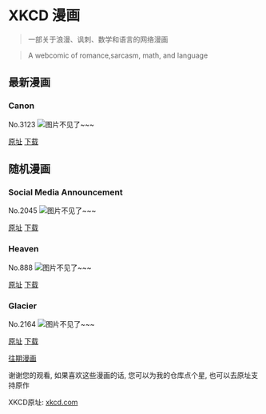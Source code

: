# XKCD 漫画


> 一部关于浪漫、讽刺、数学和语言的网络漫画

> A webcomic of romance,sarcasm, math, and language


## 最新漫画
### Canon
No.3123
![图片不见了~~~](https://imgs.xkcd.com/comics/canon.png)

[原址](https://xkcd.com//3123) [下载](https://imgs.xkcd.com/comics/canon.png)



## 随机漫画
### Social Media Announcement
No.2045
![图片不见了~~~](https://imgs.xkcd.com/comics/social_media_announcement.png)

[原址](https://xkcd.com//2045) [下载](https://imgs.xkcd.com/comics/social_media_announcement.png)



### Heaven
No.888
![图片不见了~~~](https://imgs.xkcd.com/comics/heaven.png)

[原址](https://xkcd.com//888) [下载](https://imgs.xkcd.com/comics/heaven.png)



### Glacier
No.2164
![图片不见了~~~](https://imgs.xkcd.com/comics/glacier.png)

[原址](https://xkcd.com//2164) [下载](https://imgs.xkcd.com/comics/glacier.png)



[往期漫画](image/)

谢谢您的观看, 如果喜欢这些漫画的话, 
您可以为我的仓库点个星, 也可以去原址支持原作

XKCD原址: [xkcd.com](https://xkcd.com)

